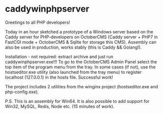 # caddywinphpserver

Greetings to all PHP developers!

Today in an hour sketched a prototype of a Windows server based on the Caddy server for PHP-developers on OctoberCMS (Caddy server + PHP7 in FastCGI mode + OctoberCMS & Sqlite for storage this CMS). Assembly can also be used in production, works stably (this is Caddy && Golang!).

Installation - not required: extract archive and just run caddywinphpserver.exe!!! To go to the OctoberCMS Admin Panel select the top item of the program menu from the tray. In some cases (if not), use the hostseditor.exe utility (also launched from the tray menu) to register localhost (127.0.0.1) in the hosts file. Successful work!

The project includes 2 utilities from the winginx project (hostseditor.exe and php-config.exe).

P.S. This is an assembly for Win64. It is also possible to add support for Win32, MySQL, Redis, Node etc. (15 minutes of work).

